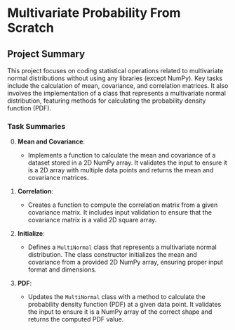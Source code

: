 # Multivariate Probability From Scratch 

## Project Summary

This project focuses on coding statistical operations related to multivariate normal distributions without using any libraries (except NumPy). Key tasks include the calculation of mean, covariance, and correlation matrices. It also involves the implementation of a class that represents a multivariate normal distribution, featuring methods for calculating the probability density function (PDF).

### Task Summaries

0. **Mean and Covariance**: 
   - Implements a function to calculate the mean and covariance of a dataset stored in a 2D NumPy array. It validates the input to ensure it is a 2D array with multiple data points and returns the mean and covariance matrices.

1. **Correlation**: 
   - Creates a function to compute the correlation matrix from a given covariance matrix. It includes input validation to ensure that the covariance matrix is a valid 2D square array.

2. **Initialize**: 
   - Defines a `MultiNormal` class that represents a multivariate normal distribution. The class constructor initializes the mean and covariance from a provided 2D NumPy array, ensuring proper input format and dimensions.

3. **PDF**: 
   - Updates the `MultiNormal` class with a method to calculate the probability density function (PDF) at a given data point. It validates the input to ensure it is a NumPy array of the correct shape and returns the computed PDF value.
